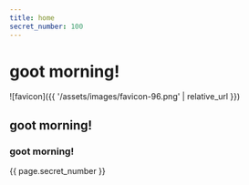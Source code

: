```yaml
---
title: home
secret_number: 100
---
```


# goot morning!

![favicon]({{ '/assets/images/favicon-96.png' | relative_url }})

## goot morning!
### goot morning!
{{ page.secret_number }}

